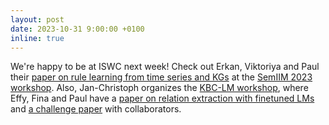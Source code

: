 ```yaml
---
layout: post
date: 2023-10-31 9:00:00 +0100
inline: true
---
```


We're happy to be at ISWC next week! Check out Erkan, Viktoriya and Paul their [paper on rule learning from time series and KGs](https://arxiv.org/pdf/2310.07348.pdf) at the [SemIIM 2023 workshop](https://sites.google.com/view/semiim-2023/home). Also, Jan-Christoph organizes the [KBC-LM workshop](https://lm-kbc.github.io/workshop2023/#page-top), where Effy, Fina and Paul have a [paper on relation extraction with finetuned LMs](https://lm-kbc.github.io/workshop2023/proceedings/15_Li.pdf) and [a challenge paper](https://lm-kbc.github.io/workshop2023/proceedings/3_Li.pdf) with collaborators.